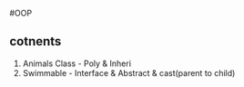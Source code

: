 #OOP

cotnents
---
1. Animals Class - Poly & Inheri
2. Swimmable - Interface & Abstract & cast(parent to child)